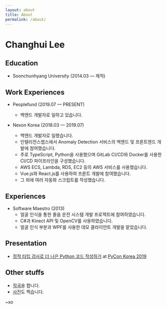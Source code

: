 ```yaml
---
layout: about
title: About
permalink: /about/
---
```


# Changhui Lee


## Education
- Soonchunhyang University (2014.03 — 제적)

## Work Experiences
- Peoplefund (2019.07 — PRESENT)
  + 백엔드 개발자로 일하고 있습니다.

- Nexon Korea (2018.03 — 2019.07)
  + 백엔드 개발자로 일했습니다.
  + 인텔리전스랩스에서 Anomaly Detection 서비스의 백엔드 및 프론트엔드 개발에 참여했습니다.
  + 주로 TypeScript, Python을 사용했으며 GitLab CI/CD와 Docker를 사용한 CI/CD 파이프라인을 구성했습니다.
  + AWS ECS, Lambda, RDS, EC2 등의 AWS 서비스를 사용했습니다.
  + Vue.js와 React.js를 사용하여 프론트 개발에 참여했습니다.
  + 그 외에 여러 자동화 스크립트를 작성했습니다.


## Experiences
- Software Maestro (2013)
  + 얼굴 인식을 통한 졸음 운전 시스템 개발 프로젝트에 참여하였습니다.
  + C#과 Kinect API 및 OpenCV를 사용하였습니다.
  + 얼굴 인식 부분과 WPF를 사용한 데모 클라이언트 개발을 맡았습니다.

## Presentation
- [정적 타입 검사로 더 나은 Python 코드 작성하기](https://speakerdeck.com/blur/python-type-hinting-and-static-type-checking) at [PyCon Korea 2019](https://www.pycon.kr)

## Other stuffs
- [작곡](https://soundcloud.com/finchhead)을 합니다.
- [사진](https://instagram.com/blureffect)도 찍습니다.


~xo
